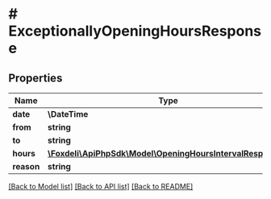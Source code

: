 # # ExceptionallyOpeningHoursResponse

## Properties

Name | Type | Description | Notes
------------ | ------------- | ------------- | -------------
**date** | **\DateTime** |  | [optional]
**from** | **string** |  | [optional]
**to** | **string** |  | [optional]
**hours** | [**\Foxdeli\ApiPhpSdk\Model\OpeningHoursIntervalResponse[]**](OpeningHoursIntervalResponse.md) |  | [optional]
**reason** | **string** |  | [optional]

[[Back to Model list]](../../README.md#models) [[Back to API list]](../../README.md#endpoints) [[Back to README]](../../README.md)

